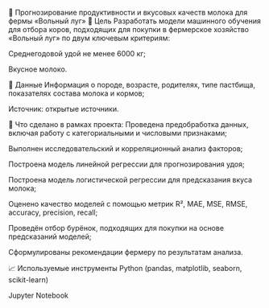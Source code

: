 🐄 Прогнозирование продуктивности и вкусовых качеств молока для фермы «Вольный луг»
📌 Цель
Разработать модели машинного обучения для отбора коров, подходящих для покупки в фермерское хозяйство «Вольный луг» по двум ключевым критериям:

Среднегодовой удой не менее 6000 кг;

Вкусное молоко.

📂 Данные
Информация о породе, возрасте, родителях, типе пастбища, показателях состава молока и кормов;

Источник: открытые источники.

🧪 Что сделано в рамках проекта:
Проведена предобработка данных, включая работу с категориальными и числовыми признаками;

Выполнен исследовательский и корреляционный анализ факторов;

Построена модель линейной регрессии для прогнозирования удоя;

Построена модель логистической регрессии для предсказания вкуса молока;

Оценено качество моделей с помощью метрик R², MAE, MSE, RMSE, accuracy, precision, recall;

Проведён отбор бурёнок, подходящих для покупки на основе предсказаний моделей;

Сформулированы рекомендации фермеру по результатам анализа.

📈 Используемые инструменты
Python (pandas, matplotlib, seaborn, scikit-learn)

Jupyter Notebook